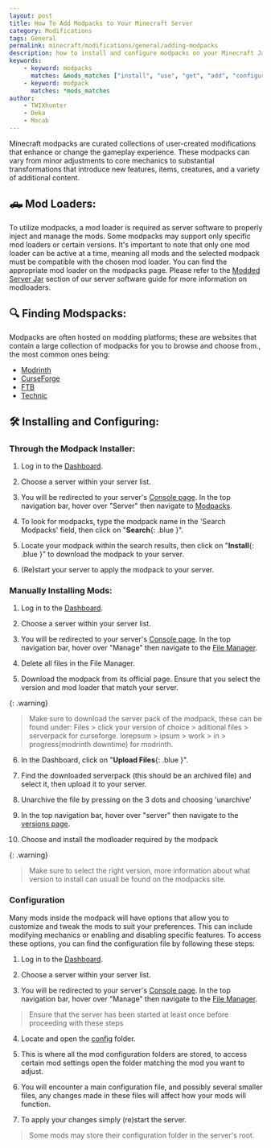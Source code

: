 ```yaml
---
layout: post
title: How To Add Modpacks to Your Minecraft Server
category: Modifications
tags: General
permalink: minecraft/modifications/general/adding-modpacks
description: how to install and configure modpacks on your Minecraft Java server
keywords:
    - keyword: modpacks
      matches: &mods_matches ["install", "use", "get", "add", "configure", "load", "put", "upload"]
    - keyword: modpack
      matches: *mods_matches
author:
    - TWIXhunter
    - Deka
    - Mocab
---
```


Minecraft modpacks are curated collections of user-created modifications that enhance or change the gameplay experience. These modpacks can vary from minor adjustments to core mechanics to substantial transformations that introduce new features, items, creatures, and a variety of additional content.


## :pickup_truck: Mod Loaders:

To utilize modpacks, a mod loader is required as server software to properly inject and manage the mods. Some modpacks may support only specific mod loaders or certain versions. It's important to note that only one mod loader can be active at a time, meaning all mods and the selected modpack must be compatible with the chosen mod loader. You can find the appropriate mod loader on the modpacks page. Please refer to the [Modded Server Jar](/minecraft/java/general/server-software#modded-server-jars) section of our server software guide for more information on modloaders.

## :mag: Finding Modspacks:

Modpacks are often hosted on modding platforms; these are websites that contain a large collection of modpacks for you to browse and choose from., the most common ones being:

-   [Modrinth](https://modrinth.com/modpacks)
-   [CurseForge](https://www.curseforge.com/minecraft/search?page=1&pageSize=20&sortBy=relevancy&class=modpacks)
-   [FTB](https://www.feed-the-beast.com/modpacks?sort=featured)
-   [Technic](https://www.technicpack.net/modpacks)

## :hammer_and_wrench: Installing and Configuring:

### Through the Modpack Installer:

1. Log in to the [Dashboard](https://client.falixnodes.net/).

2. Choose a server within your server list.

3. You will be redirected to your server's [Console page](https://client.falixnodes.net/server/console). In the top navigation bar, hover over "Server" then navigate to [Modpacks](https://client.falixnodes.net/server/modpacks).

4. To look for modpacks, type the modpack name in the 'Search Modpacks' field, then click on "**Search**{: .blue }".

5. Locate your modpack within the search results, then click on "**Install**{: .blue }" to download the modpack to your server.

6. (Re)start your server to apply the modpack to your server.

### Manually Installing Mods:

1. Log in to the [Dashboard](https://client.falixnodes.net/).

2. Choose a server within your server list.

3. You will be redirected to your server's [Console page](https://client.falixnodes.net/server/console). In the top navigation bar, hover over "Manage" then navigate to the [File Manager](https://client.falixnodes.net/server/filemanager).

4. Delete all files in the File Manager.

5. Download the modpack from its official page. Ensure that you select the version and mod loader that match your server.

{: .warning}
> Make sure to download the server pack of the modpack, these can be found under:
    Files > click your version of choice > aditional files > serverpack for curseforge.
    lorepsum > ipsum > work > in > progress(modrinth downtime) for modrinth.

6. In the Dashboard, click on "**Upload Files**{: .blue }".

7. Find the downloaded serverpack (this should be an archived file) and select it, then upload it to your server.

8. Unarchive the file by pressing on the 3 dots and choosing 'unarchive'

9. In the top navigation bar, hover over "server" then navigate to the [versions page](https://client.falixnodes.net/server/versions).

10. Choose and install the modloader required by the modpack

{: .warning}
> Make sure to select the right version, more information about what version to install can usuall be found on the modpacks site.

### Configuration

Many mods inside the modpack will have options that allow you to customize and tweak the mods to suit your preferences. This can include modifying mechanics or enabling and disabling specific features. To access these options, you can find the configuration file by following these steps:

1. Log in to the [Dashboard](https://client.falixnodes.net/).

2. Choose a server within your server list.

3. You will be redirected to your server's [Console page](https://client.falixnodes.net/server/console). In the top navigation bar, hover over "Manage" then navigate to the [File Manager](https://client.falixnodes.net/server/filemanager).

> Ensure that the server has been started at least once before proceeding with these steps

4. Locate and open the [config](https://client.falixnodes.net/server/filemanager?dir=/config/) folder.

5. This is where all the mod configuration folders are stored, to access certain mod settings open the folder matching the mod you want to adjust.

6. You will encounter a main configuration file, and possibly several smaller files, any changes made in these files will affect how your mods will function.

7. To apply your changes simply (re)start the server.

> Some mods may store their configuration folder in the server's root.
